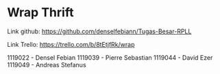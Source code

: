 # Wrap Thrift

Link github: https://github.com/denselfebiann/Tugas-Besar-RPLL

Link Trello: https://trello.com/b/8tEtjfRk/wrap

1119022 - Densel Febian
1119039 - Pierre Sebastian
1119044 - David Ezer
1119049 - Andreas Stefanus
